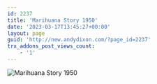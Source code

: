 ```yaml
---
id: 2237
title: 'Marihuana Story 1950'
date: '2023-03-17T13:45:27+00:00'
layout: page
guid: 'http://new.andydixon.com/?page_id=2237'
trx_addons_post_views_count:
    - '1'
---
```


![Marihuana Story 1950](https://i0.wp.com/assets.g8x2.ldn.idrivee2-23.com/posters/Marihuana%20Story%201950%2001.jpg?w=1200&ssl=1 "Marihuana Story 1950")